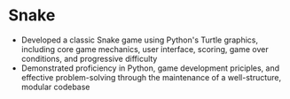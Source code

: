 # Snake
* Developed a classic Snake game using Python's Turtle graphics, including core game mechanics, user interface, scoring, game over conditions, and progressive difficulty
* Demonstrated proficiency in Python, game development priciples, and effective problem-solving through the maintenance of a well-structure, modular codebase

